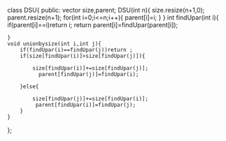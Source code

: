 class DSU{
    public:
    vector<int> size,parent;
    DSU(int n){
        size.resize(n+1,0);
        parent.resize(n+1);
        for(int i=0;i<=n;i++){
            parent[i]=i;
        }
    }
    int findUpar(int i){
        if(parent[i]==i)return i;
        return parent[i]=findUpar(parent[i]);

    }
    void unionbysize(int i,int j){
        if(findUpar(i)==findUpar(j))return ;
        if(size[findUpar(i)]>size[findUpar(j)]){
          
            size[findUpar(i)]+=size[findUpar(j)];
              parent[findUpar(j)]=findUpar(i);

        }else{

            size[findUpar(j)]+=size[findUpar(i)];
             parent[findUpar(i)]=findUpar(j);
        }
    }
};